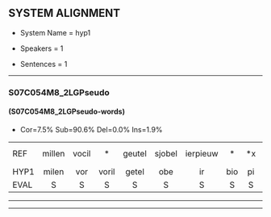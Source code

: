 
## SYSTEM ALIGNMENT

- System Name = hyp1

- Speakers = 1

- Sentences = 1

---

### S07C054M8_2LGPseudo

#### (S07C054M8_2LGPseudo-words)

- Cor=7.5%	Sub=90.6%	Del=0.0%	Ins=1.9%

|  |  |  |  |  |  |  |  |  |  |  |  |  |  |  |  |  |  |  |  |  |  |  |  |  |  |  |  |  |  |  |  |  |  |  |  |  |  |  |  |  |  |  |  |  |  |  |  |  |  |  |  |  |  |
|:--- |:---:|:---:|:---:|:---:|:---:|:---:|:---:|:---:|:---:|:---:|:---:|:---:|:---:|:---:|:---:|:---:|:---:|:---:|:---:|:---:|:---:|:---:|:---:|:---:|:---:|:---:|:---:|:---:|:---:|:---:|:---:|:---:|:---:|:---:|:---:|:---:|:---:|:---:|:---:|:---:|:---:|:---:|:---:|:---:|:---:|:---:|:---:|:---:|:---:|:---:|:---:|:---:|:---:|
| REF | millen | vocil | * | geutel | sjobel | ierpieuw | * | *x | walaan | erke | haweel | saarweng | gevicht | * | * | bepoud | orstalk | veten*(vetten) | gefouw | vurpaand | nizung | fiewon | * | * | kneurem | vawaai | strellen | zwieten | * | foetbans | oonste | muider | * | muider | grijnken | * | * | * | schielstaug | prilsood | vloender | milste | veurder | kloeien | ulen | orponk | schodig | ijpo | menuur | spreikje | hiffreeuw |  | wooien |
| HYP1 | milen | vor | voril | getel | obe | ir | bio | pi | wallaan | erke | haweel | sarweng | gevichd | ende | bepaald | oorstallik | vetten | gefal | vurpant | neern | fiwon | knuen | rm | kleen | va | strelden | sweten | vo | potpans | onste | muiter | utter | grenken | sgeels | tal | strg | aet | iesche | scheelstog | prilsot | plondr | milstar | verdar | kloyen | unen | orbonk | schondieg | eppel | mennuur | spreikje | hiffreeuw | wo | je |
| EVAL | S | S | S | S | S | S | S | S | S |  |  | S | S | S | S | S | S | S | S | S | S | S | S | S | S | S | S | S | S | S | S | S | S | S | S | S | S | S | S | S | S | S | S | S | S | S | S | S | S |  |  | I | S |
---

---
